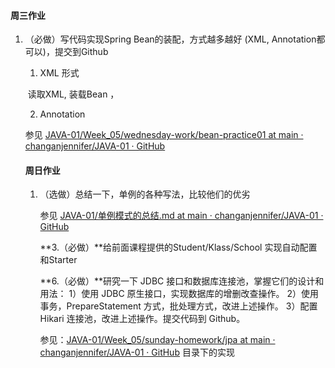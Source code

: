 #### 周三作业

1. （必做）写代码实现Spring Bean的装配，方式越多越好 (XML, Annotation都可以)，提交到Github

   1)  XML 形式

   ​    读取XML, 装载Bean ， 

   2)  Annotation

   参见 [JAVA-01/Week_05/wednesday-work/bean-practice01 at main · changanjennifer/JAVA-01 · GitHub](https://github.com/changanjennifer/JAVA-01/tree/main/Week_05/wednesday-work/bean-practice01)

   

   #### 周日作业

   1. （选做）总结一下，单例的各种写法，比较他们的优劣

      参见 [JAVA-01/单例模式的总结.md at main · changanjennifer/JAVA-01 · GitHub](https://github.com/changanjennifer/JAVA-01/blob/main/Week_05/sunday-homework/单例模式的总结.md)

      **3.（必做）**给前面课程提供的Student/Klass/School 实现自动配置和Starter
      
      **6.（必做）**研究一下 JDBC 接口和数据库连接池，掌握它们的设计和用法：
      1）使用 JDBC 原生接口，实现数据库的增删改查操作。
      2）使用事务，PrepareStatement 方式，批处理方式，改进上述操作。
      3）配置 Hikari 连接池，改进上述操作。提交代码到 Github。
      
      参见：[JAVA-01/Week_05/sunday-homework/jpa at main · changanjennifer/JAVA-01 · GitHub](https://github.com/changanjennifer/JAVA-01/tree/main/Week_05/sunday-homework/jpa) 目录下的实现

